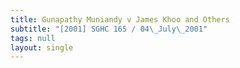 ```yaml
---
title: Gunapathy Muniandy v James Khoo and Others
subtitle: "[2001] SGHC 165 / 04\_July\_2001"
tags: null
layout: single
---
```


